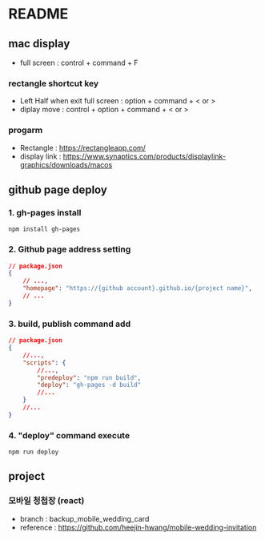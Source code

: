 # README

## mac display
- full screen : control + command + F

### rectangle shortcut key
- Left Half when exit full screen : option + command + < or >
- diplay move : control + option + command + < or >

### progarm
- Rectangle : https://rectangleapp.com/
- display link : https://www.synaptics.com/products/displaylink-graphics/downloads/macos

## github page deploy

### 1. gh-pages install
```shell
npm install gh-pages
```
### 2. Github page address setting
```json
// package.json
{
    // ...,
    "homepage": "https://{github account}.github.io/{project name}",
    // ...
}
```
### 3. build, publish command add
```json
// package.json
{
    //...,
    "scripts": {
        //...,
        "predeploy": "npm run build",
        "deploy": "gh-pages -d build"
        //...
    }
    //...
}
```
### 4. "deploy" command execute
```shell
npm run deploy
```

## project
### 모바일 청첩장 (react)
- branch : backup_mobile_wedding_card
- reference : https://github.com/heejin-hwang/mobile-wedding-invitation

